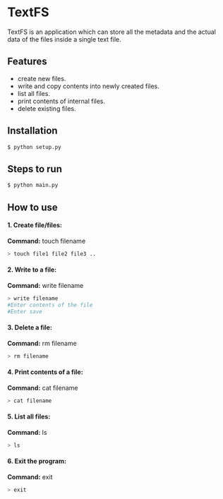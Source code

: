 # TextFS

TextFS is an application which can store all the metadata and the actual data of the files inside a single text file.

## Features

  - create new files. 
  - write and copy contents into newly created files.
  - list all files. 
  - print contents of internal files. 
  - delete existing files.


## Installation

```sh
$ python setup.py
```

## Steps to run
```sh
$ python main.py
```

## How to use 

#### 1. Create file/files:
**Command:** touch filename

```sh
> touch file1 file2 file3 ..
```

#### 2. Write to a file:
**Command:** write filename

```sh
> write filename
#Enter contents of the file
#Enter save
```



#### 3. Delete a file:
**Command:** rm filename

```sh
> rm filename
```

#### 4. Print contents of a file:
**Command:** cat filename

```sh
> cat filename
```

#### 5. List all files:
**Command:** ls 

```sh
> ls
```

#### 6. Exit the program:
**Command:** exit 

```sh
> exit
```